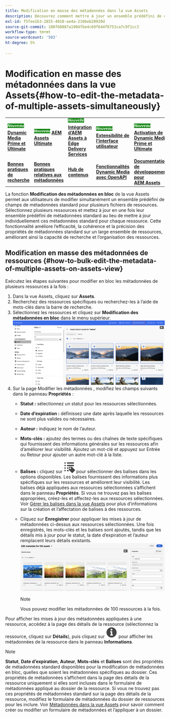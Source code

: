 ```yaml
---
title: Modification en masse des métadonnées dans la vue Assets
description: Découvrez comment mettre à jour un ensemble prédéfini de champs de métadonnées standard pour plusieurs ressources disponibles simultanément dans la vue Assets.
exl-id: f5fee1b3-2855-4010-ae4a-216beb20920d
source-git-commit: 188f60887a1904fbe4c69f644f6751ca7c9f1cc3
workflow-type: tm+mt
source-wordcount: '503'
ht-degree: 5%

---
```


# Modification en masse des métadonnées dans la vue Assets{#how-to-edit-the-metadata-of-multiple-assets-simultaneously}

<table>
    <tr>
        <td>
            <sup style= "background-color:#008000; color:#FFFFFF; font-weight:bold"><i>Nouveau</i></sup> <a href="/help/assets/dynamic-media/dm-prime-ultimate.md"><b>Dynamic Media Prime et Ultimate</b></a>
        </td>
        <td>
            <sup style= "background-color:#008000; color:#FFFFFF; font-weight:bold"><i>Nouveau</i></sup> <a href="/help/assets/assets-ultimate-overview.md"><b>AEM Assets Ultimate</b></a>
        </td>
        <td>
            <sup style= "background-color:#008000; color:#FFFFFF; font-weight:bold"><i>Nouvelle</i></sup> <a href="/help/assets/integrate-aem-assets-edge-delivery-services.md"><b>Intégration d’AEM Assets à Edge Delivery Services</b></a>
        </td>
        <td>
            <sup style= "background-color:#008000; color:#FFFFFF; font-weight:bold"><i>Nouveau</i></sup> <a href="/help/assets/aem-assets-view-ui-extensibility.md"><b>Extensibilité de l’interface utilisateur</b></a>
        </td>
          <td>
            <sup style= "background-color:#008000; color:#FFFFFF; font-weight:bold"><i>Nouveau</i></sup> <a href="/help/assets/dynamic-media/enable-dynamic-media-prime-and-ultimate.md"><b>Activation de Dynamic Media Prime et Ultimate</b></a>
        </td>
    </tr>
    <tr>
        <td>
            <a href="/help/assets/search-best-practices.md"><b>Bonnes pratiques de recherche</b></a>
        </td>
        <td>
            <a href="/help/assets/metadata-best-practices.md"><b>Bonnes pratiques relatives aux métadonnées</b></a>
        </td>
        <td>
            <a href="/help/assets/product-overview.md"><b>Hub de contenus</b></a>
        </td>
        <td>
            <a href="/help/assets/dynamic-media-open-apis-overview.md"><b>Fonctionnalités Dynamic Media avec OpenAPI</b></a>
        </td>
        <td>
            <a href="https://developer.adobe.com/experience-cloud/experience-manager-apis/"><b>Documentation de développement pour AEM Assets</b></a>
        </td>
    </tr>
</table>

La fonction **Modification des métadonnées en bloc** de la vue Assets permet aux utilisateurs de modifier simultanément un ensemble prédéfini de champs de métadonnées standard pour plusieurs fichiers de ressources. Sélectionnez plusieurs ressources et mettez à jour en une fois leur ensemble prédéfini de métadonnées standard au lieu de mettre à jour individuellement ces métadonnées standard pour chaque ressource. Cette fonctionnalité améliore l’efficacité, la cohérence et la précision des propriétés de métadonnées standard sur un large ensemble de ressources, améliorant ainsi la capacité de recherche et l’organisation des ressources.

## Modification en masse des métadonnées de ressources {#how-to-bulk-edit-the-metadata-of-multiple-assets-on-assets-view}

Exécutez les étapes suivantes pour modifier en bloc les métadonnées de plusieurs ressources à la fois :

1. Dans la vue Assets, cliquez sur **Assets**.
1. Recherchez des ressources spécifiques ou recherchez-les à l’aide de mots-clés dans la barre de recherche.
1. Sélectionnez les ressources et cliquez sur **Modification des métadonnées en bloc** dans le menu supérieur.
   ![bulk-metadata-edit](/help/assets/assets/bulk-metadata-edit1.png)
1. Sur la page Modifier les métadonnées , modifiez les champs suivants dans le panneau **Propriétés** :
   * **Statut :** sélectionnez un statut pour les ressources sélectionnées.
   * **Date d’expiration :** définissez une date après laquelle les ressources ne sont plus valides ou nécessaires.
   * **Auteur :** indiquez le nom de l’auteur.
   * **Mots-clés :** ajoutez des termes ou des chaînes de texte spécifiques qui fournissent des informations générales sur les ressources afin d’améliorer leur visibilité. Ajoutez un mot-clé et appuyez sur Entrée ou Retour pour ajouter un autre mot-clé à la liste.
   * **Balises :** cliquez sur ![icône des balises](/help/assets/assets/tags-icon.svg) pour sélectionner des balises dans les options disponibles. Les balises fournissent des informations plus spécifiques sur les ressources et améliorent leur visibilité. Les balises déjà appliquées aux ressources sélectionnées s’affichent dans le panneau **Propriétés**. Si vous ne trouvez pas les balises appropriées, créez-les et affectez-les aux ressources sélectionnées. Voir [Gérer les balises dans la vue Assets](/help/assets/tagging-management-assets-view.md) pour plus d’informations sur la création et l’affectation de balises à des ressources.
   * Cliquez sur **Enregistrer** pour appliquer les mises à jour de métadonnées ci-dessus aux ressources sélectionnées. Une fois enregistrés, les mots-clés et les balises sont ajoutés, tandis que les détails mis à jour pour le statut, la date d’expiration et l’auteur remplacent leurs détails existants.
     ![save-bulk-metadata-edit-properties](/help/assets/assets/save-bulk-metadata-edit-properties2.png)

     >[!NOTE]
     >
     >Vous pouvez modifier les métadonnées de 100 ressources à la fois.

Pour afficher les mises à jour des métadonnées appliquées à une ressource, accédez à la page des détails de la ressource (sélectionnez la ressource, cliquez sur **Détails**), puis cliquez sur ![](/help/assets/assets/info-icon-solid-black.svg) pour afficher les métadonnées de la ressource dans le panneau **Informations**.

>[!NOTE]
>
>**Statut**, **Date d’expiration**, **Auteur**, **Mots-clés** et **Balises** sont des propriétés de métadonnées standard disponibles pour la modification de métadonnées en bloc, quelles que soient les métadonnées spécifiques au dossier. Ces propriétés de métadonnées s’affichent dans la page des détails de la ressource uniquement si elles sont incluses dans le formulaire de métadonnées appliqué au dossier de la ressource. Si vous ne trouvez pas ces propriétés de métadonnées standard sur la page des détails de la ressource, modifiez le formulaire de métadonnées du dossier de ressources pour les inclure. Voir [Métadonnées dans la vue Assets](/help/assets/metadata-assets-view.md) pour savoir comment créer ou modifier un formulaire de métadonnées et l’appliquer à un dossier.
